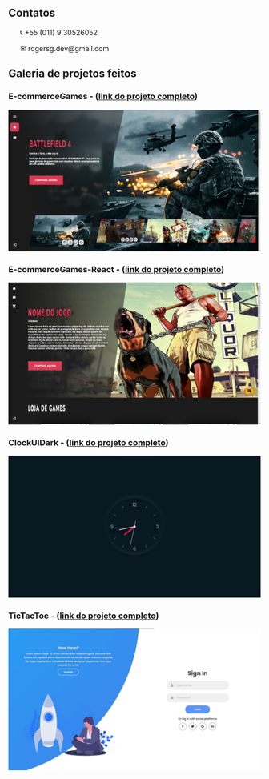 ## Contatos

  <ul>
    <p>📞 +55 (011) 9 30526052</p>
    <p>✉ rogersg.dev@gmail.com</p>
  </ul>

## Galeria de projetos feitos

### E-commerceGames - (<a href="https://github.com/RogerSGomes/E-commerceGames">link do projeto completo</a>)
<img src="./github/galeria1.jpg" />

### E-commerceGames-React - (<a href="https://github.com/RogerSGomes/E-commerceGames-React">link do projeto completo</a>)
<img src="./github/galeria2.jpg" />

### ClockUIDark - (<a href="https://github.com/RogerSGomes/E-commerceGames-React">link do projeto completo</a>)
<img src="./github/galeria3.jpg" />

### TicTacToe - (<a href="https://github.com/RogerSGomes/E-commerceGames-React">link do projeto completo</a>)
<img src="./github/galeria4.jpg" />
